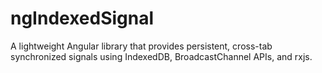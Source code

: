 # ngIndexedSignal
A lightweight Angular library that provides persistent, cross-tab synchronized signals using IndexedDB, BroadcastChannel APIs, and rxjs.
